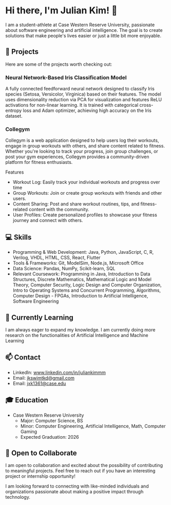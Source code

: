 # Hi there, I'm Julian Kim! 👋

I am a student-athlete at Case Western Reserve University, passionate about software engineering and artificial intelligence. The goal is to create solutions that make people's lives easier or just a little bit more enjoyable.

## 🚀 Projects

Here are some of the projects worth checking out:

### Neural Network-Based Iris Classification Model

A fully connected feedforward neural network designed to classify Iris species (Setosa, Versicolor, Virginica) based on their features. The model uses dimensionality reduction via PCA for visualization and features ReLU activations for non-linear learning. It is trained with categorical cross-entropy loss and Adam optimizer, achieving high accuracy on the Iris dataset.

### Collegym

Collegym is a web application designed to help users log their workouts, engage in group workouts with others, and share content related to fitness. Whether you're looking to track your progress, join group challenges, or post your gym experiences, Collegym provides a community-driven platform for fitness enthusiasts.

Features
- Workout Log: Easily track your individual workouts and progress over time
- Group Workouts: Join or create group workouts with friends and other users.
- Content Sharing: Post and share workout routines, tips, and fitness-related content with the community.
- User Profiles: Create personalized profiles to showcase your fitness journey and connect with others.

## 💻 Skills

- Programming & Web Development: Java, Python, JavaScript, C, R, Verilog, VHDL, HTML, CSS, React, Flutter
- Tools & Frameworks: Git, ModelSim, Node.js, Microsoft Office
- Data Science: Pandas, NumPy, Scikit-learn, SQL
- Relevant Coursework: Programming in Java, Introduction to Data Structures, Discrete Mathematics, Mathematical Logic and Model Theory, Computer Security, Logic Design and Computer Organization, Intro to Operating Systems and Concurrent Programming, Algorithms, Computer Design - FPGAs, Introduction to Artificial Intelligence, Software Engineering

## 🌱 Currently Learning

I am always eager to expand my knowledge. I am currently doing more research on the functionalities of Artificial Intelligence and Machine Learning

## 📫 Contact

- LinkedIn: www.linkedin.com/in/juliankimmm
- Email: jkswimtkd@gmail.com
- Email: jxk1361@case.edu

## 🎓 Education

- Case Western Reserve University
  - Major: Computer Science, BS
  - Minor: Computer Engineering, Artificial Intelligence, Math, Computer Gaming
  - Expected Graduation: 2026


## 🤝 Open to Collaborate

I am open to collaboration and excited about the possibility of contributing to meaningful projects. Feel free to reach out if you have an interesting project or internship opportunity!

I am looking forward to connecting with like-minded individuals and organizations passionate about making a positive impact through technology.
